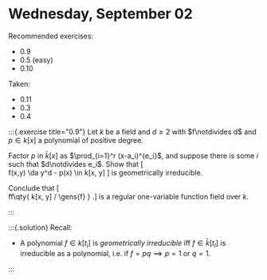 # Wednesday, September 02

Recommended exercises:

- 0.9
- 0.5 (easy)
- 0.10

Taken:

- 0.11
- 0.3
- 0.4


:::{.exercise title="0.9"}
Let $k$ be a field and $d\geq 2$ with $f\notdivides d$ and $p\in k[x]$ a polynomial of positive degree.

Factor $p$ in $\bar k[x]$ as $\prod_{i=1}^r (x-a_i)^{e_i}$, and suppose there is some $i$ such that $d\notdivides e_i$.
Show that
\[  
f(x,y) \da y^d - p(x)  \in k[x, y]
\]
is geometrically irreducible.

Conclude that
\[  
ff\qty{ k[x, y] / \gens{f} }
.\]
is a regular one-variable function field over $k$.

:::

:::{.solution}
Recall:

- A polynomial $f \in k[t_i]$ is *geometrically irreducible* iff $f \in \bar k[t_i]$ is irreducible as a polynomial, i.e. if $f =pq \implies p=1$ or $q=1$.

:::


